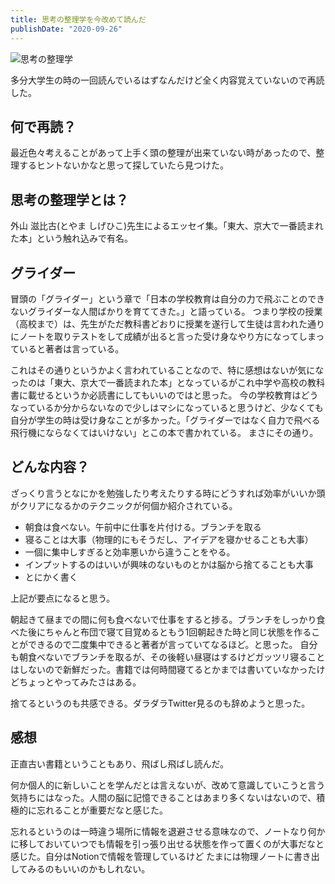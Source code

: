 ```yaml
---
title: 思考の整理学を今改めて読んだ
publishDate: "2020-09-26"
---
```


![思考の整理学](/images/seirigaku.jpg)

多分大学生の時の一回読んでいるはずなんだけど全く内容覚えていないので再読した。

## 何で再読？

最近色々考えることがあって上手く頭の整理が出来ていない時があったので、整理するヒントないかなと思って探していたら見つけた。

## 思考の整理学とは？

外山 滋比古(とやま しげひこ)先生によるエッセイ集。「東大、京大で一番読まれた本」という触れ込みで有名。

## グライダー

冒頭の「グライダー」という章で「日本の学校教育は自分の力で飛ぶことのできないグライダーな人間ばかりを育ててきた。」と語っている。
つまり学校の授業（高校まで）は、先生がただ教科書どおりに授業を遂行して生徒は言われた通りにノートを取りテストをして成績が出ると言った受け身なやり方になってしまっていると著者は言っている。

これはその通りというかよく言われていることなので、特に感想はないが気になったのは「東大、京大で一番読まれた本」となっているがこれ中学や高校の教科書に載せるというか必読書にしてもいいのではと思った。
今の学校教育はどうなっているか分からないなので少しはマシになっていると思うけど、少なくても自分が学生の時は受け身なことが多かった。「グライダーではなく自力で飛べる飛行機にならなくてはいけない」とこの本で書かれている。
まさにその通り。　

## どんな内容？

ざっくり言うとなにかを勉強したり考えたりする時にどうすれば効率がいいか頭がクリアになるかのテクニックが何個か紹介されている。

- 朝食は食べない。午前中に仕事を片付ける。ブランチを取る
- 寝ることは大事（物理的にもそうだし、アイデアを寝かせることも大事）
- 一個に集中しすぎると効率悪いから違うことをやる。
- インプットするのはいいが興味のないものとかは脳から捨てることも大事
- とにかく書く

上記が要点になると思う。

朝起きて昼までの間に何も食べないで仕事をすると捗る。ブランチをしっかり食べた後にちゃんと布団で寝て目覚めるともう1回朝起きた時と同じ状態を作ることができるので二度集中できると著者が言っていてなるほど。と思った。
自分も朝食べないでブランチを取るが、その後軽い昼寝はするけどガッツリ寝ることはしないので新鮮だった。書籍では何時間寝てるとかまでは書いていなかったけどちょっとやってみたさはある。

捨てるというのも共感できる。ダラダラTwitter見るのも辞めようと思った。


## 感想

正直古い書籍ということもあり、飛ばし飛ばし読んだ。

何か個人的に新しいことを学んだとは言えないが、改めて意識していこうと言う気持ちにはなった。人間の脳に記憶できることはあまり多くないはないので、積極的に忘れることが重要だなと感じた。

忘れるというのは一時違う場所に情報を退避させる意味なので、ノートなり何かに移しておいていつでも情報を引っ張り出せる状態を作って置くのが大事だなと感じた。自分はNotionで情報を管理しているけど
たまには物理ノートに書き出してみるのもいいのかもしれない。

